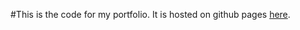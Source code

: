 #This is the code for my portfolio. It is hosted on github pages [here](https://nlawrence162.github.io/softwarePortfolio/).

